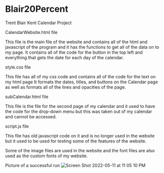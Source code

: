 # Blair20Percent
Trent Blair Kent Calendar Project


CalendarWebsite.html file

This file is the main file of the website and contains all of the html and javascript of the program and it has the functions to get all of the data on to my page. It contains all of the code for the button in the top left and everything that gets the date for each day of the calendar.

style.css file

This file has all of my css code and contains all of the code for the text on my html page
It formats the dates, titles, and buttons on the Calendar page as well as formats all of the lines and opacities of the page.

subCalendar.html file

This file is the file for the second page of my calendar and it used to have the code for the drop-down menu but this was taken out of my calendar and cannot be accessed.

script.js file

This file has old javascript code on it and is no longer used in the website but it used to be used for testing some of the features of the website.

Some of the image files are used in the website and the font files are also used as the custom fonts of my website.

Picture of a successful run
![Screen Shot 2022-05-11 at 11 05 10 PM](https://user-images.githubusercontent.com/58864613/167995903-a208b558-9798-4cd1-bfd9-8798a6addbac.jpg)
